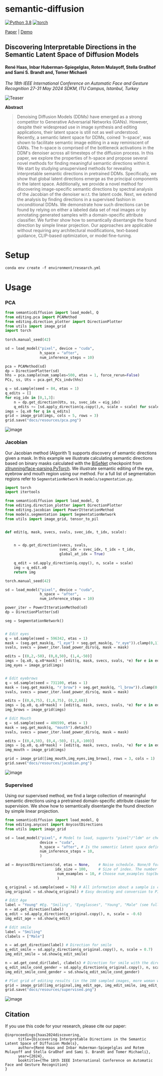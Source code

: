 # semantic-diffusion
[![Python 3.8](https://img.shields.io/badge/python-3.812+-blue)](https://www.python.org/downloads/release/python-38/)
[![torch](https://img.shields.io/badge/torch-2.0.0+-green)](https://pytorch.org/)


<!-- [Project page](http://itu.dk/~renha/semantic-ddm-official-beta/docs/) | -->
[Paper](https://brosdocs.net/fg2024/267.pdf) |
[Demo](demo.ipynb) 

<!-- [Poster](docs/resources/poster.pdf) | -->
## Discovering Interpretable Directions in the Semantic Latent Space of Diffusion Models
#### René Haas, Inbar Huberman-Spiegelglas, Rotem Mulayoff, Stella Graßhof and Sami S. Brandt and, Tomer Michaeli
*The 18th IEEE International Conference on Automatic Face and Gesture Recognition 27-31 May 2024 SDKM, ITU Campus, Istanbul, Turkey*

![Teaser](docs/resources/teaser.png)

**Abstract**
 
> Denoising Diffusion Models (DDMs) have emerged as a strong competitor to Generative Adversarial Networks (GANs). However, despite their widespread use in image synthesis and editing applications, their latent space is still not as well understood. Recently, a semantic latent space for DDMs, coined `h-space', was shown to facilitate semantic image editing in a way reminiscent of GANs. The h-space is comprised of the bottleneck activations in the DDM's denoiser across all timesteps of the diffusion process. In this paper, we explore the properties of h-space and propose several novel methods for finding meaningful semantic directions within it. We start by studying unsupervised methods for revealing interpretable semantic directions in pretrained DDMs. Specifically, we show that global latent directions emerge as the principal components in the latent space. Additionally, we provide a novel method for discovering image-specific semantic directions by spectral analysis of the Jacobian of the denoiser w.r.t. the latent code. Next, we extend the analysis by finding directions in a supervised fashion in unconditional DDMs. We demonstrate how such directions can be found by relying on either a labeled data set of real images or by annotating generated samples with a domain-specific attribute classifier. We further show how to semantically disentangle the found direction by simple linear projection. Our approaches are applicable without requiring any architectural modifications, text-based guidance, CLIP-based optimization, or model fine-tuning.



# Setup

```
conda env create -f environment/research.yml
```

# Usage

### PCA

```python
from semanticdiffusion import load_model, Q
from editing.pca import PCAMethod
from editing.direction_plotter import DirectionPlotter
from utils import image_grid
import torch
 
torch.manual_seed(42)

sd = load_model("pixel", device = "cuda",
                h_space = "after",
                num_inference_steps = 10)

pca = PCAMethod(sd)
dp = DirectionPlotter(sd)
hhs = pca.sample(num_samples=500, etas = 1, force_rerun=False)
PCs, ss, Uts = pca.get_PCs_indv(hhs)

q = sd.sample(seed = 84, etas = 1)
q_edits = []
for eig_idx in [0,1,3]:
    n = dp.get_direction(Uts, ss, svec_idx = eig_idx)
    q_edits += [sd.apply_direction(q.copy(),n, scale = scale) for scale in torch.linspace(-5,5,5)]
imgs = [q.x0 for q in q_edits]
grid = image_grid(imgs, cols = 5, rows = 3)
grid.save("docs/resources/pca.png")
```

![image](docs/resources/pca.png)

### Jacobian
Our Jacobian method (Algorith 1)  supports discovery of semantic directions given a mask. 
In this example we illustrate calculating semantic directions based on binary masks calculated with the [BiSeNet](https://arxiv.org/abs/1808.00897) checkpoint from [zllrunning/face-parsing.PyTorch](https://github.com/zllrunning/face-parsing.PyTorch).
We illustrate semantic editing of the eye, eyebrow and mouth region using our method. For a full list of segmentation regions refer to `SegmentationNetwork` in `models/segmentation.py`.


```python
import torch
import itertools

from semanticdiffusion import load_model, Q
from editing.direction_plotter import DirectionPlotter
from editing.jacobian import PowerItterationMethod
from models.segmentation import SegmentationNetwork
from utils import image_grid, tensor_to_pil


def edit(q, mask, svecs, svals, svec_idx, t_idx, scale):


    n = dp.get_direction(svecs, svals, 
                         svec_idx = svec_idx, t_idx = t_idx, 
                         global_at_idx = True)
    
    q_edit = sd.apply_direction(q.copy(), n, scale = scale)
    img = q_edit.x0
    return img

torch.manual_seed(42)

sd = load_model("pixel", device = "cuda",
                h_space = "after",
                num_inference_steps = 10)

power_iter = PowerItterationMethod(sd)
dp = DirectionPlotter(sd)

seg = SegmentationNetwork()


# Edit eyes
q = sd.sample(seed = 596342, etas = 1)
mask = (seg.get_mask(q, "l_eye") + seg.get_mask(q, "r_eye")).clamp(0,1).detach()
svals, svecs = power_iter.load_power_dirs(q, mask = mask)

edits = [(0,2,-50), (0,8,50), (1,4,-50)]
imgs = [q.x0, q.x0*mask] + [edit(q, mask, svecs, svals, *e) for e in edits]
img_eyes = image_grid(imgs)


# Edit eyebrows
q = sd.sample(seed = 731100, etas = 1)
mask = (seg.get_mask(q, "r_brow") + seg.get_mask(q, "l_brow")).clamp(0,1).detach()
svals, svecs = power_iter.load_power_dirs(q, mask = mask)

edits = [(0,6,75), (1,6,75), (0,2,60)]
imgs = [q.x0, q.x0*mask] + [edit(q, mask, svecs, svals, *e) for e in edits]
img_brows = image_grid(imgs)

# Edit Mouth
q = sd.sample(seed = 406599, etas = 1)
mask = seg.get_mask(q, "mouth").detach()
svals, svecs = power_iter.load_power_dirs(q, mask = mask)

edits = [(0,4,50), (0,4,-50), (1,8,-100)]
imgs = [q.x0, q.x0*mask] + [edit(q, mask, svecs, svals, *e) for e in edits]
img_mouth = image_grid(imgs)

grid = image_grid([img_mouth,img_eyes,img_brows], rows = 3, cols = 1)
grid.save("docs/resources/jacobian.png")
```

![image](docs/resources/jacobian.png)


### Supervised
Using our supervised method, we find a large collection of meaningful semantic directions using a pretrained domain-specific attribute classier for supervision. We show how to semantically disentangle the found direction by simple linear projection.

```python
from semanticdiffusion import load_model, Q
from editing.anycost import AnycostDirections
from utils import image_grid

sd = load_model("pixel", # Model to load, supports "pixel"/"ldm" or checkpoint path to HuggingFace models
                device = "cuda",
                h_space = "after", # Is the sementic latent space defined as ["before", middle","after"] the middle convolution in the U-net
                num_inference_steps = 10,
                )

ad = AnycostDirections(sd, etas = None,    # Noise schedule. None/0 for DDIM, 1 for DDPM. List if eta_t values is also supported
                       idx_size = 100,     # Size of index. The number of images sampled in total
                        num_examples = 10, # Choose num_examples top(bottom), positive(negative) examples for a given attribute from the sampled images   
                        )

q_original = sd.sample(seed = 76) # All information about a sample is contained in the Q object
img_original = sd.show(q_original) # Easy decoding and conversion to PIL.Image

# Edit Age
label = "Young" #Eg. "Smiling", "Eyeglasses", "Young", "Male" (see full list in editing/anycost.py)
n = ad.get_direction(label)
q_edit = sd.apply_direction(q_original.copy(), n, scale = -0.6)
img_edit_age = sd.show(q_edit)

# Edit smile
label = "Smiling"
clabels = ["Male"]

n = ad.get_direction(label) # Direction for smile
q_edit_smile = sd.apply_direction(q_original.copy(), n, scale = 0.7)
img_edit_smile = sd.show(q_edit_smile)

n = ad.get_cond_dir(label, clabels) # Direction for smile with the direction for gender projected away
q_edit_smile_cond_gender = sd.apply_direction(q_original.copy(), n, scale = 0.7)
img_edit_smile_cond_gender = sd.show(q_edit_smile_cond_gender)

# Plot grid of editing results (in the 100 sampled images, more woman were smiling, we fix this bias with conditional editing)
grid = image_grid([img_original,img_edit_age, img_edit_smile, img_edit_smile_cond_gender])
grid.save("docs/resources/supervised.png")
```

![image](docs/resources/supervised.png)



## Citation
If you use this code for your research, please cite our paper:
```
@inproceedings{haas2024discovering,
      title={Discovering Interpretable Directions in the Semantic Latent Space of Diffusion Models}, 
      author={René Haas and Inbar Huberman-Spiegelglas and Rotem Mulayoff and Stella Graßhof and Sami S. Brandt and Tomer Michaeli},
      year={2024},
      booktitle={The 18th IEEE International Conference on Automatic Face and Gesture Recognition}
}
```


